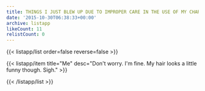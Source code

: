 ```yaml
---
title: THINGS I JUST BLEW UP DUE TO IMPROPER CARE IN THE USE OF MY CHARCOAL SMOKER
date: '2015-10-30T06:38:33+00:00'
archive: listapp
likeCount: 11
relistCount: 0
---
```


<!--more-->

{{< listapp/list order=false reverse=false >}}

   {{< listapp/item title="Me"
      desc="Don't worry. I'm fine. My hair looks a little funny though. Sigh." >}}

{{< /listapp/list >}}
